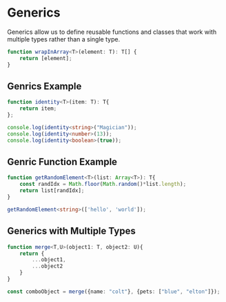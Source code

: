 # Generics

Generics allow us to define reusable functions and classes that work with multiple types rather than a single type.

```ts
function wrapInArray<T>(element: T): T[] {
    return [element];
}
```

## Genrics Example
```ts
function identity<T>(item: T): T{
    return item;
};

console.log(identity<string>("Magician"));
console.log(identity<number>(13));
console.log(identity<boolean>(true));
```

## Genric Function Example
```ts
function getRandomElement<T>(list: Array<T>): T{
    const randIdx = Math.floor(Math.random()*list.length);
    return list[randIdx];
}

getRandomElement<string>(['hello', 'world']);
```

## Generics with Multiple Types
```ts
function merge<T,U>(object1: T, object2: U){
    return {
        ...object1,
        ...object2
    }
}

const comboObject = merge({name: "colt"}, {pets: ["blue", "elton"]});
```